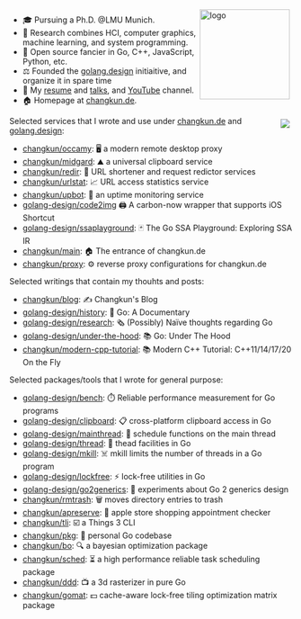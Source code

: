 <img src="https://github-readme-stats.vercel.app/api?username=changkun&show_icons=true" alt="logo" height="160" align="right" style="margin: 5px; margin-bottom: 20px;" />

- 🎓  Pursuing a Ph.D. @LMU Munich.
- 🔭  Research combines HCI, computer graphics, machine learning, and system programming.
- 🌱  Open source fancier in Go, C++, JavaScript, Python, etc.
- ⚖️  Founded the [golang.design](https://golang.design) initiaitive, and organize it in spare time
- 💬  My [resume](https://changkun.de/s/resume) and [talks](https://changkun.de/s/talks), and [YouTube](https://changkun.de/s/youtube) channel.
- 🏠  Homepage at [changkun.de](https://changkun.de).

<img src="https://changkun.de/urlstat?mode=github&repo=changkun/changkun" align="right" style="margin: 5px; margin-bottom: 20px;" />

Selected services that I wrote and use under [changkun.de](https://changkun.de) and [golang.design](https://golang.design):

- [changkun/occamy](https://github.com/changkun/occamy): 🖥️ a modern remote desktop proxy
- [changkun/midgard](https://github.com/changkun/midgard): ⛰️ a universal clipboard service
- [changkun/redir](https://github.com/changkun/redir): 🧭 URL shortener and request redictor services
- [changkun/urlstat](https://github.com/changkun/urlstat): 📈 URL access statistics service
- [changkun/upbot](https://github.com/changkun/upbot): 🤖 an uptime monitoring service
- [golang-design/code2img](https://github.com/golang-design/code2img) 🖨️ A carbon-now wrapper that supports iOS Shortcut
- [golang-design/ssaplayground](https://github.com/golang-design/ssaplayground): 🃏 The Go SSA Playground: Exploring SSA IR
- [changkun/main](https://github.com/changkun/main): 🏠 The entrance of changkun.de
- [changkun/proxy](https://github.com/changkun/proxy): ⚙️ reverse proxy configurations for changkun.de

Selected writings that contain my thouhts and posts:

- [changkun/blog](https://github.com/changkun/blog): ✍️ Changkun's Blog
- [golang-design/history](https://github.com/golang-design/history): 📝 Go: A Documentary
- [golang-design/research](https://github.com/golang-design/research): 🗞️ (Possibly) Naïve thoughts regarding Go
- [golang-design/under-the-hood](https://github.com/golang-design/under-the-hood): 📚 Go: Under The Hood
- [changkun/modern-cpp-tutorial](https://github.com/changkun/modern-cpp-tutorial): 📚 Modern C++ Tutorial: C++11/14/17/20 On the Fly

Selected packages/tools that I wrote for general purpose:

- [golang-design/bench](https://github.com/golang-design/bench): ⏱️ Reliable performance measurement for Go programs
- [golang-design/clipboard](https://github.com/golang-design/clipboard): 📋 cross-platform clipboard access in Go
- [golang-design/mainthread](https://github.com/golang-design/mainthread): 🔀 schedule functions on the main thread
- [golang-design/thread](https://github.com/golang-design/thread): 🧵 thead facilities in Go
- [golang-design/mkill](https://github.com/golang-design/mkill): ☠️ mkill limits the number of threads in a Go program
- [golang-design/lockfree](https://github.com/golang-design/lockfree): ⚡️ lock-free utilities in Go
- [golang-design/go2generics](https://github.com/golang-design/go2generics): 🧪 experiments about Go 2 generics design
- [changkun/rmtrash](https://github.com/changkun/rmtrash): 🗑️ moves directory entries to trash
- [changkun/apreserve](https://github.com/changkun/apreserve):  apple store shopping appointment checker
- [changkun/tli](https://github.com/changkun/tli): ☑️ a Things 3 CLI
- [changkun/pkg](https://github.com/changkun/pkg): 🥼 personal Go codebase
- [changkun/bo](https://github.com/changkun/bo): 🔍 a bayesian optimization package
- [changkun/sched](https://github.com/changkun/sched): ⏳ a high performance reliable task scheduling package
- [changkun/ddd](https://github.com/changkun/ddd): 📺 a 3d rasterizer in pure Go
- [changkun/gomat](https://github.com/changkun/gomat): 💵 cache-aware lock-free tiling optimization matrix package

<!--
**changkun/changkun** is a ✨ _special_ ✨ repository because its `README.md` (this file) appears on your GitHub profile.

Here are some ideas to get you started:

- 🔭 I’m currently working on ...
- 🌱 I’m currently learning ...
- 👯 I’m looking to collaborate on ...
- 🤔 I’m looking for help with ...
- 💬 Ask me about ...
- 📫 How to reach me: ...
- 😄 Pronouns: ...
- ⚡ Fun fact: ...
-->
